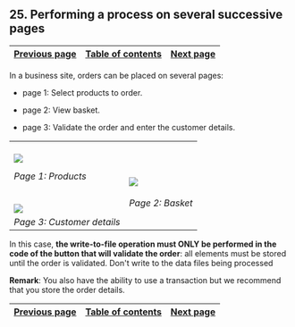 
## 25. Performing a process on several successive pages
			

| [Previous page](../Concepts_WB/1410087135.md) | [Table of contents](../Concepts_WB/1410087102.md) | [Next page](../Concepts_WB/1410087137.md) |
| --- | --- | --- |



<a name="NOTE1"></a>
<a name="NOTE1_1"></a>
In a business site, orders can be placed on several pages:

- page 1: Select products to order.

- page 2: View basket.

- page 3: Validate the order and enter the customer details.





|   |   |
| --- | --- |
| <br>![](https://doc.pcsoft.fr/en-US/images/image.awp?langid=3&name=P2_R%E9aliser%20traitement%20sur%20plusieurs%20pages%20-%20HC%20N%B0001.gif&type=thumb)<br> |   |
| *Page 1: Products* | <br>![](https://doc.pcsoft.fr/en-US/images/image.awp?langid=3&name=P2_R%E9aliser%20traitement%20sur%20plusieurs%20pages%20-%20HC%20N%B0002.gif&type=thumb)<br> |
|   |
| <br>![](https://doc.pcsoft.fr/en-US/images/image.awp?langid=3&name=P2_R%E9aliser%20traitement%20sur%20plusieurs%20pages%20-%20HC%20N%B0003.gif&type=thumb)<br> | *Page 2: Basket* |
| *Page 3: Customer details* |


In this case, **the write-to-file operation must ONLY be performed in the code of the button that will validate the order**: all elements must be stored until the order is validated. Don't write to the data files being processed

**Remark**: You also have the ability to use a transaction but we recommend that you store the order details.

| [Previous page](../Concepts_WB/1410087135.md) | [Table of contents](../Concepts_WB/1410087102.md) | [Next page](../Concepts_WB/1410087137.md) |
| --- | --- | --- |




